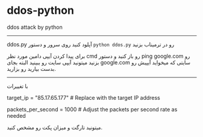# ddos-python
ddos attack by python
- - -
ddos.py آپلود کنید روی سرور و دستور `python ddos.py` رو در ترمیناب بزنید

برای پیدا کردن آیپی دامین مورد نظر cmd رو باز کنید و دستور ping google.com رو بزنید میتونید آیپی سایت رو ببینید البته بجای google.com سایتی که میخواید آیپیش رو بدست بیارید رو بزارید. 
- - -

با تغییرات 


target_ip = "85.17.65.177"  # Replace with the target IP address


packets_per_second = 1000  # Adjust the packets per second rate as needed


میتونید تارگت و میزان پکت رو مشخص کنید. 
